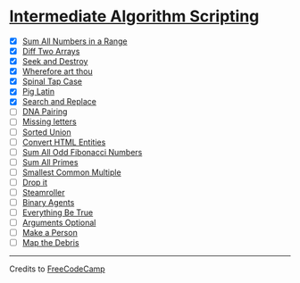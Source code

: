 # [Intermediate Algorithm Scripting](https://learn.freecodecamp.org/javascript-algorithms-and-data-structures/intermediate-algorithm-scripting)

- [x] [Sum All Numbers in a Range](01-sum-all-numbers-in-a-range.js)
- [x] [Diff Two Arrays](02-diff-two-arrays.js)
- [x] [Seek and Destroy](03-seek-and-destroy.js)
- [x] [Wherefore art thou](04-wherefore-art-thou.js)
- [x] [Spinal Tap Case](05-spinal-tap-case.js)
- [x] [Pig Latin](06-pig-latin.js)
- [x] [Search and Replace](07-search-and-replace.js)
- [ ] [DNA Pairing](08-dna-pairing.js)
- [ ] [Missing letters](09-missing-letters.js)
- [ ] [Sorted Union](10-sorted-union.js)
- [ ] [Convert HTML Entities](11-convert-html-entities.js)
- [ ] [Sum All Odd Fibonacci Numbers](12-sum-all-odd-fibonacci-numbers.js)
- [ ] [Sum All Primes](13-sum-all-primes.js)
- [ ] [Smallest Common Multiple](14-smallest-common-multiple.js)
- [ ] [Drop it](15-drop-it.js)
- [ ] [Steamroller](16-steamroller.js)
- [ ] [Binary Agents](17-binary-agents.js)
- [ ] [Everything Be True](18-everything-be-true.js)
- [ ] [Arguments Optional](19-arguments-optional.js)
- [ ] [Make a Person](20-make-a-person.js)
- [ ] [Map the Debris](21-map-the-debris.js)

---

Credits to [FreeCodeCamp](https://www.freecodecamp.org/)
